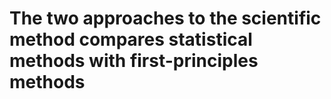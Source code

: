 # The two approaches to the scientific method compares statistical methods with first-principles methods

